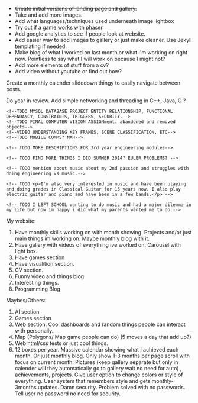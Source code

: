 <ul>
<li><strike>Create initial versions of landing page and gallery. </strike></li>
<li>Take and add more images.
<li>Add what languages/techniques used underneath image lightbox</li>
<li>Try out if a game works with phaser</li>
<li>Add google analytics to see if people look at website.</li>
<li>Add easier way to add images to gallery or just make cleaner. Use Jekyll templating if needed. </li>
<li>Make blog of what I worked on last month or what I'm working on right now. Pointless to say what I will work on because I might not?</li>
<li>Add more elements of stuff from a cv? </li>
<li>Add video without youtube or find out how?</li>
</ul>

Create a monthly calender slidedown thingy to easily navigate between posts.

<!-- TODO add more elements of stuff from a cv?-->

Do year in review.
Add simple networking and threading in C++, Java, C ?

    <!--TODO MYSQL DATABASE PROJECT ENTITY RELATIONSHIP, FUNCTIONAL DEPENDANCY, CONSTRAINTS, TRIGGERS, SECURITY.-->
    <!--TODO FINAL COMPUTER VISION ASSIGNment. abandoned and removed objects-->
    <!--VIDEO UNDERSTANDING KEY FRAMES, SCENE CLASSIFICATION, ETC-->
    <!--TODO MOBILE COMMS? NAH-->

    <!-- TODO MORE DESCRIPTIONS FOR 3rd year engineering modules-->
<!--TODO POINTLESS ONLY SHOWING MY SUCCESSES (i DONT WANT people thinking im just perfect at everything and super productive) Productivity is a constant struggle for me and
    college I generally dont do well in because I'm lazy when it comes to it. SO I'LL BE HONEST. I FAILED CHEMISTRY, SIGNALS AND SYSTEMS digital circuits and just barely passed 2nd year.
    Alot of my assignments are late and a lot of the time i only start studying for an exam the night before. I set goals 10-20 goals weekly and on average only get half of them done. I have never gotten all my goals done,
    However when the day comes that I learn to be even more productive and finish all my goals I will be truly dangerous. Anywhere these are my failures (we aren't all perfect). Now here are my success stories.-->

    <!-- TODO FIND MORE THINGS I DID SUMMER 2014? EULER PROBLEMS? -->

    <!-- TODO mention about music about my 2nd passion and struggles with doing engineering vs music.-->

    <!-- TODO <p>I'm also very interested in music and have been playing and doing grades in Classical Guitar for 15 years now. I also play electric guitar and piano and have been in a few bands.</p> -->

    <!-- TODO I LEFT SCHOOL wanting to do music and had a major dilemma in my life but now im happy i did what my parents wanted me to do.-->




My website:
1. Have monthly skills working on with month showing. Projects and/or just main things im working on. Maybe monthly blog with it.
2. Have gallery with videos of everything ive worked on. Carousel with light box.
3. Have games section
4. Have visualition section.
5. CV section.
6. Funny video and things blog
7. Interesting things.
8. Programming Blog

Maybes/Others:
1. AI section
2. Games section
3. Web section. Cool dashboards and random things people can interact with personally.
4. Map (Polygons/ Map game people can do) (5 moves a day that add up?)
5. Web html/css tests or just cool things.
6. 12 boxes per year. Massive calendar showing what I achieved each month. Or just monthly blog. Only show 1-3 months per page scroll with focus on current month. Pictures (keep gallery separate but only in calender will they automatically go to gallery wait no need for auto) , achievements, projects.
Give user option to change colors or style of everything. User system that remembers style and gets monthly-3months updates. Damn security. Problem solved with no passwords. Tell user no password no need for security.